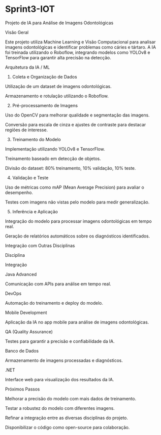 # Sprint3-IOT

Projeto de IA para Análise de Imagens Odontológicas

Visão Geral

Este projeto utiliza Machine Learning e Visão Computacional para analisar imagens odontológicas e identificar problemas como cáries e tártaro. A IA foi treinada utilizando o Roboflow, integrando modelos como YOLOv8 e TensorFlow para garantir alta precisão na detecção.

Arquitetura da IA / ML

1. Coleta e Organização de Dados

Utilização de um dataset de imagens odontológicas.

Armazenamento e rotulação utilizando o Roboflow.

2. Pré-processamento de Imagens

Uso do OpenCV para melhorar qualidade e segmentação das imagens.

Conversão para escala de cinza e ajustes de contraste para destacar regiões de interesse.

3. Treinamento do Modelo

Implementação utilizando YOLOv8 e TensorFlow.

Treinamento baseado em detecção de objetos.

Divisão do dataset: 80% treinamento, 10% validação, 10% teste.

4. Validação e Teste

Uso de métricas como mAP (Mean Average Precision) para avaliar o desempenho.

Testes com imagens não vistas pelo modelo para medir generalização.

5. Inferência e Aplicação

Integração do modelo para processar imagens odontológicas em tempo real.

Geração de relatórios automáticos sobre os diagnósticos identificados.

Integração com Outras Disciplinas

Disciplina

Integração

Java Advanced

Comunicação com APIs para análise em tempo real.

DevOps

Automação do treinamento e deploy do modelo.

Mobile Development

Aplicação da IA no app mobile para análise de imagens odontológicas.

QA (Quality Assurance)

Testes para garantir a precisão e confiabilidade da IA.

Banco de Dados

Armazenamento de imagens processadas e diagnósticos.

.NET

Interface web para visualização dos resultados da IA.

Próximos Passos

Melhorar a precisão do modelo com mais dados de treinamento.

Testar a robustez do modelo com diferentes imagens.

Refinar a integração entre as diversas disciplinas do projeto.

Disponibilizar o código como open-source para colaboração.
